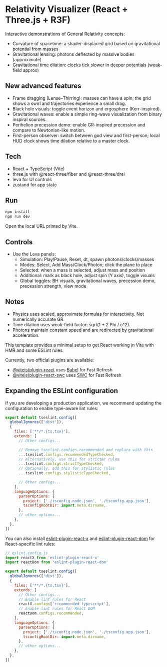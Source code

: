 # Relativity Visualizer (React + Three.js + R3F)

Interactive demonstrations of General Relativity concepts:

- Curvature of spacetime: a shader-displaced grid based on gravitational potential from masses
- Gravitational lensing: photons deflected by massive bodies (approximate)
- Gravitational time dilation: clocks tick slower in deeper potentials (weak-field approx)

## New advanced features

- Frame dragging (Lense–Thirring): masses can have a spin; the grid shows a swirl and trajectories experience a small drag.
- Black hole visuals: toggle event horizon and ergosphere (Kerr-inspired).
- Gravitational waves: enable a simple ring-wave visualization from binary inspiral sources.
- Perihelion precession demo: enable GR-inspired precession and compare to Newtonian-like motion.
- First-person observer: switch between god view and first-person; local HUD clock shows time dilation relative to a master clock.

## Tech

- React + TypeScript (Vite)
- three.js with @react-three/fiber and @react-three/drei
- leva for UI controls
- zustand for app state

## Run

```bash
npm install
npm run dev
```

Open the local URL printed by Vite.

## Controls

- Use the Leva panels:
  - Simulation: Play/Pause, Reset, dt, spawn photons/clocks/masses
  - Modes: Select, Add Mass/Clock/Photon; click the plane to place
  - Selected: when a mass is selected, adjust mass and position
  - Additional: mark as black hole, adjust spin (Y axis), toggle visuals
  - Global toggles: BH visuals, gravitational waves, precession demo, precession strength, view mode

## Notes

- Physics uses scaled, approximate formulas for interactivity. Not numerically accurate GR.
- Time dilation uses weak-field factor: sqrt(1 + 2 Phi / c^2).
- Photons maintain constant speed and are redirected by gravitational acceleration.

This template provides a minimal setup to get React working in Vite with HMR and some ESLint rules.

Currently, two official plugins are available:

- [@vitejs/plugin-react](https://github.com/vitejs/vite-plugin-react/blob/main/packages/plugin-react) uses [Babel](https://babeljs.io/) for Fast Refresh
- [@vitejs/plugin-react-swc](https://github.com/vitejs/vite-plugin-react/blob/main/packages/plugin-react-swc) uses [SWC](https://swc.rs/) for Fast Refresh

## Expanding the ESLint configuration

If you are developing a production application, we recommend updating the configuration to enable type-aware lint rules:

```js
export default tseslint.config([
  globalIgnores(['dist']),
  {
    files: ['**/*.{ts,tsx}'],
    extends: [
      // Other configs...

      // Remove tseslint.configs.recommended and replace with this
      ...tseslint.configs.recommendedTypeChecked,
      // Alternatively, use this for stricter rules
      ...tseslint.configs.strictTypeChecked,
      // Optionally, add this for stylistic rules
      ...tseslint.configs.stylisticTypeChecked,

      // Other configs...
    ],
    languageOptions: {
      parserOptions: {
        project: ['./tsconfig.node.json', './tsconfig.app.json'],
        tsconfigRootDir: import.meta.dirname,
      },
      // other options...
    },
  },
])
```

You can also install [eslint-plugin-react-x](https://github.com/Rel1cx/eslint-react/tree/main/packages/plugins/eslint-plugin-react-x) and [eslint-plugin-react-dom](https://github.com/Rel1cx/eslint-react/tree/main/packages/plugins/eslint-plugin-react-dom) for React-specific lint rules:

```js
// eslint.config.js
import reactX from 'eslint-plugin-react-x'
import reactDom from 'eslint-plugin-react-dom'

export default tseslint.config([
  globalIgnores(['dist']),
  {
    files: ['**/*.{ts,tsx}'],
    extends: [
      // Other configs...
      // Enable lint rules for React
      reactX.configs['recommended-typescript'],
      // Enable lint rules for React DOM
      reactDom.configs.recommended,
    ],
    languageOptions: {
      parserOptions: {
        project: ['./tsconfig.node.json', './tsconfig.app.json'],
        tsconfigRootDir: import.meta.dirname,
      },
      // other options...
    },
  },
])
```
